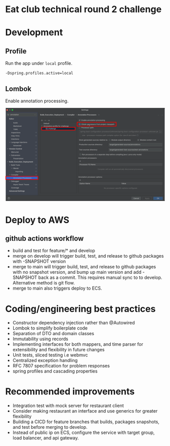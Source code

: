 # Eat club technical round 2 challenge

# Development

## Profile
Run the app under `local` profile.

```
-Dspring.profiles.active=local
``` 

## Lombok

Enable annotation processing.

![test](lombok.png)

# Deploy to AWS

## github actions workflow
- build and test for feature/* and develop
- merge on develop will trigger build, test, and release to github packages with -SNAPSHOT version
- merge to main will trigger build, test, and release to github packages with no snapshot version, and bump up main version and add -SNAPSHOT back as a commit. This requires manual sync to
to develop. Alternative method is git flow. 
- merge to main also triggers deploy to ECS.

# Coding/engineering best practices
- Constructor dependency injection rather than @Autowired
- Lombok to simplify boilerplate code
- Separation of DTO and domain classes
- Immutability using records
- Implementing interfaces for both mappers, and time parser for extensibility and flexibility in future changes
- Unit tests, sliced testing i.e webmvc
- Centralized exception handling
- RFC 7807 specification for problem responses 
- spring profiles and cascading properties

# Recommended improvements
- Integration test with mock server for restaurant client
- Consider making restaurant an interface and use generics for greater flexibility
- Building a CICD for feature branches that builds, packages snapshots, and test before merging to develop.
- Instead of public ip on ECS, configure the service with target group, load balancer, and api gateway.